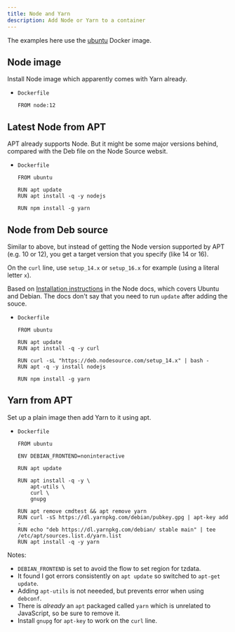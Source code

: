```yaml
---
title: Node and Yarn
description: Add Node or Yarn to a container
---
```


The examples here use the [ubuntu](https://hub.docker.com/_/ubuntu) Docker image.


## Node image

Install Node image which apparently comes with Yarn already.

- `Dockerfile`
    ```docker
    FROM node:12
    ```


## Latest Node from APT

APT already supports Node. But it might be some major versions behind, compared with the Deb file on the Node Source websit.

- `Dockerfile`
    ```docker
    FROM ubuntu
    
    RUN apt update
    RUN apt install -q -y nodejs
    
    RUN npm install -g yarn
    ```
   

## Node from Deb source

Similar to above, but instead of getting the Node version supported by APT (e.g. 10 or 12), you get a target version that you specify (like 14 or 16).

On the `curl` line, use `setup_14.x` or `setup_16.x` for example (using a literal letter `x`).

Based on [Installation instructions](https://github.com/nodesource/distributions/blob/master/README.md#installation-instructionsd) in the Node docs, which covers Ubuntu and Debian. The docs don't say that you need to run `update` after adding the souce.

- `Dockerfile` 
    ```docker
    FROM ubuntu
    
    RUN apt update
    RUN apt install -q -y curl
    
    RUN curl -sL "https://deb.nodesource.com/setup_14.x" | bash -
    RUN apt -q -y install nodejs
    
    RUN npm install -g yarn
    ```


## Yarn from APT

Set up a plain image then add Yarn to it using apt.

- `Dockerfile`
    ```docker
    FROM ubuntu

    ENV DEBIAN_FRONTEND=noninteractive

    RUN apt update

    RUN apt install -q -y \
        apt-utils \
        curl \
        gnupg

    RUN apt remove cmdtest && apt remove yarn
    RUN curl -sS https://dl.yarnpkg.com/debian/pubkey.gpg | apt-key add -
    RUN echo "deb https://dl.yarnpkg.com/debian/ stable main" | tee /etc/apt/sources.list.d/yarn.list
    RUN apt install -q -y yarn
    ```

Notes:

- `DEBIAN_FRONTEND` is set to avoid the flow to set region for tzdata.
- It found I got errors consistently on `apt update` so switched to `apt-get update`.
- Adding `apt-utils` is not neeeded, but prevents error when using `debconf`.
- There is _already_ an `apt` packaged called `yarn` which is unrelated to JavaScript, so be sure to remove it.
- Install `gnupg` for `apt-key` to work on the `curl` line.
